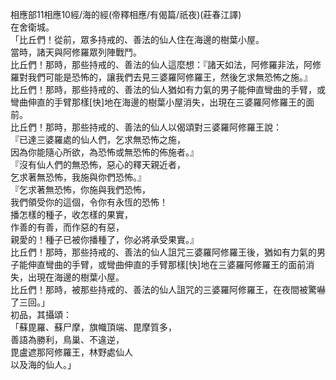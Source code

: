 相應部11相應10經/海的經(帝釋相應/有偈篇/祇夜)(莊春江譯)  
在舍衛城。  
「比丘們！從前，眾多持戒的、善法的仙人住在海邊的樹葉小屋。  
當時，諸天與阿修羅眾列陣戰鬥。  
比丘們！那時，那些持戒的、善法的仙人這麼想：『諸天如法，阿修羅非法，阿修羅對我們可能是恐怖的，讓我們去見三婆羅阿修羅王，然後乞求無恐怖之施。』  
比丘們！那時，那些持戒的、善法的仙人猶如有力氣的男子能伸直彎曲的手臂，或彎曲伸直的手臂那樣[快]地在海邊的樹葉小屋消失，出現在三婆羅阿修羅王的面前。  
比丘們！那時，那些持戒的、善法的仙人以偈頌對三婆羅阿修羅王說：  
『已達三婆羅處的仙人們，乞求無恐怖之施，  
因為你能隨心所欲，為恐怖或無恐怖的佈施者。』  
『沒有仙人們的無恐怖，惡心的釋天親近者，  
乞求著無恐怖，我施與你們恐怖。』  
『乞求著無恐怖，你施與我們恐怖，  
我們領受你的這個，令你有永恆的恐怖！  
播怎樣的種子，收怎樣的果實，  
作善的有善，而作惡的有惡，  
親愛的！種子已被你播種了，你必將承受果實。』  
比丘們！那時，那些持戒的、善法的仙人詛咒三婆羅阿修羅王後，猶如有力氣的男子能伸直彎曲的手臂，或彎曲伸直的手臂那樣[快]地在三婆羅阿修羅王的面前消失，出現在海邊的樹葉小屋。  
比丘們！那時，被那些持戒的、善法的仙人詛咒的三婆羅阿修羅王，在夜間被驚嚇了三回。」  
初品，其攝頌：  
「蘇毘羅、蘇尸摩，旗幟頂端、毘摩質多，  
善語為勝利，鳥巢、不違逆，  
毘盧遮那阿修羅王，林野處仙人  
以及海的仙人。」  
  
  
